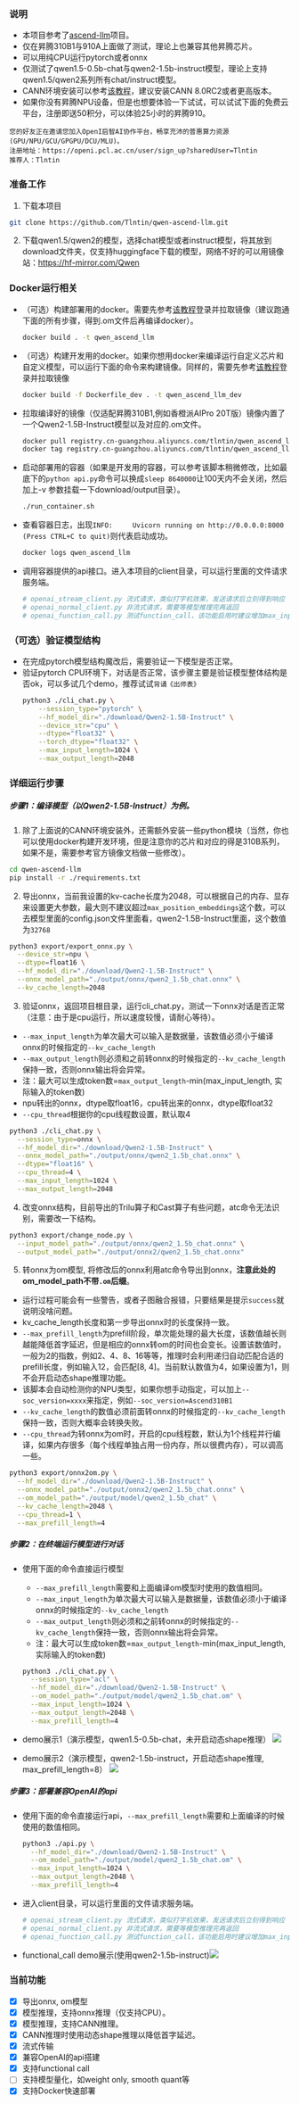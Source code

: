 ### 说明
- 本项目参考了[ascend-llm](https://gitee.com/yinghuo302/ascend-llm)项目。
- 仅在昇腾310B1与910A上面做了测试，理论上也兼容其他昇腾芯片。
- 可以用纯CPU运行pytorch或者onnx
- 仅测试了qwen1.5-0.5b-chat与qwen2-1.5b-instruct模型，理论上支持qwen1.5/qwen2系列所有chat/instruct模型。
- CANN环境安装可以参考[该教程](https://www.hiascend.com/forum/thread-0286155882998311250-1-1.html)，建议安装CANN 8.0RC2或者更高版本。
- 如果你没有昇腾NPU设备，但是也想要体验一下试试，可以试试下面的免费云平台，注册即送50积分，可以体验25小时的昇腾910。
```text
您的好友正在邀请您加入OpenI启智AI协作平台，畅享充沛的普惠算力资源(GPU/NPU/GCU/GPGPU/DCU/MLU)。
注册地址：https://openi.pcl.ac.cn/user/sign_up?sharedUser=Tlntin
推荐人：Tlntin
```

### 准备工作
1. 下载本项目
  ```bash
  git clone https://github.com/Tlntin/qwen-ascend-llm.git
  ```

2. 下载qwen1.5/qwen2的模型，选择chat模型或者instruct模型，将其放到download文件夹，仅支持huggingface下载的模型，网络不好的可以用镜像站：https://hf-mirror.com/Qwen


### Docker运行相关
- （可选）构建部署用的docker。需要先参考[该教程](https://www.hiascend.com/forum/thread-0286157793000580492-1-1.html)登录并拉取镜像（建议跑通下面的所有步骤，得到.om文件后再编译docker）。
  ```bash
  docker build . -t qwen_ascend_llm
  ```

- （可选）构建开发用的docker。如果你想用docker来编译运行自定义芯片和自定义模型，可以运行下面的命令来构建镜像。同样的，需要先参考[该教程](https://www.hiascend.com/forum/thread-0286157793000580492-1-1.html)登录并拉取镜像
  ```bash
  docker build -f Dockerfile_dev . -t qwen_ascend_llm_dev
  ```

- 拉取编译好的镜像（仅适配昇腾310B1,例如香橙派AIPro 20T版）镜像内置了一个Qwen2-1.5B-Instruct模型以及对应的.om文件。
  ```bash
  docker pull registry.cn-guangzhou.aliyuncs.com/tlntin/qwen_ascend_llm:v0.0.1_310B1_arm64
  docker tag registry.cn-guangzhou.aliyuncs.com/tlntin/qwen_ascend_llm:v0.0.1_310B1_arm64 qwen_ascend_llm
  ```

- 启动部署用的容器（如果是开发用的容器，可以参考该脚本稍微修改，比如最底下的`python api.py`命令可以换成`sleep 8640000`让100天内不会关闭，然后加上-v 参数挂载一下download/output目录）。
  ```bash
  ./run_container.sh
  ```

- 查看容器日志，出现`INFO:     Uvicorn running on http://0.0.0.0:8000 (Press CTRL+C to quit)`则代表启动成功。
  ```bash
  docker logs qwen_ascend_llm
  ```

- 调用容器提供的api接口。进入本项目的client目录，可以运行里面的文件请求服务端。
  ```bash
  # openai_stream_client.py 流式请求，类似打字机效果，发送请求后立刻得到响应
  # openai_normal_client.py 非流式请求，需要等模型推理完再返回
  # openai_function_call.py 测试function_call，该功能启用时建议增加max_input_length和kv_cache_length的长度。
  ```

### （可选）验证模型结构
- 在完成pytorch模型结构魔改后，需要验证一下模型是否正常。 
- 验证pytorch CPU环境下，对话是否正常，该步骤主要是验证模型整体结构是否ok，可以多试几个demo，推荐试试`背诵《出师表》`
  ```bash
  python3 ./cli_chat.py \
      --session_type="pytorch" \
      --hf_model_dir="./download/Qwen2-1.5B-Instruct" \
      --device_str="cpu" \
      --dtype="float32" \
      --torch_dtype="float32" \
      --max_input_length=1024 \
      --max_output_length=2048
  ```

### 详细运行步骤
##### 步骤1：编译模型（以Qwen2-1.5B-Instruct）为例。
1. 除了上面说的CANN环境安装外，还需额外安装一些python模块（当然，你也可以使用docker构建开发环境，但是注意你的芯片和对应的得是310B系列，如果不是，需要参考官方镜像文档做一些修改）。
  ```bash
  cd qwen-ascend-llm
  pip install -r ./requirements.txt
  ```
2. 导出onnx，当前我设置的kv-cache长度为2048，可以根据自己的内存、显存来设置更大参数，最大则不建议超过`max_position_embeddings`这个数，可以去模型里面的config.json文件里面看，qwen2-1.5B-Instruct里面，这个数值为`32768`
  ```bash
  python3 export/export_onnx.py \
    --device_str=npu \
    --dtype=float16 \
    --hf_model_dir="./download/Qwen2-1.5B-Instruct" \
    --onnx_model_path="./output/onnx/qwen2_1.5b_chat.onnx" \
    --kv_cache_length=2048
  ```

3. 验证onnx，返回项目根目录，运行cli_chat.py，测试一下onnx对话是否正常（注意：由于是cpu运行，所以速度较慢，请耐心等待）。
  - `--max_input_length`为单次最大可以输入是数据量，该数值必须小于编译onnx的时候指定的`--kv_cache_length` 
  - `--max_output_length`则必须和之前转onnx的时候指定的`--kv_cache_length`保持一致，否则onnx输出将会异常。
  - 注：最大可以生成token数=`max_output_length`-min(max_input_length, 实际输入的token数)
  - npu转出的onnx，dtype取float16，cpu转出来的onnx，dtype取float32
  - `--cpu_thread`根据你的cpu线程数设置，默认取4
  ```bash
  python3 ./cli_chat.py \
    --session_type=onnx \
    --hf_model_dir="./download/Qwen2-1.5B-Instruct" \
    --onnx_model_path="./output/onnx/qwen2_1.5b_chat.onnx" \
    --dtype="float16" \
    --cpu_thread=4 \
    --max_input_length=1024 \
    --max_output_length=2048
  ```

4. 改变onnx结构，目前导出的Trilu算子和Cast算子有些问题，atc命令无法识别，需要改一下结构。
  ```bash
  python3 export/change_node.py \
    --input_model_path="./output/onnx/qwen2_1.5b_chat.onnx" \
    --output_model_path="./output/onnx2/qwen2_1.5b_chat.onnx"
  ```

5. 转onnx为om模型, 将修改后的onnx利用atc命令导出到onnx，**注意此处的om_model_path不带`.om`后缀**。
  - 运行过程可能会有一些警告，或者子图融合报错，只要结果是提示`success`就说明没啥问题。
  - kv_cache_length长度和第一步导出onnx时的长度保持一致。
  - `--max_prefill_length`为prefill阶段，单次能处理的最大长度，该数值越长则越能降低首字延迟，但是相应的onnx转om的时间也会变长。设置该数值时，一般为2的指数，例如2、4、8、16等等，推理时会利用递归自动匹配合适的prefill长度，例如输入12，会匹配[8, 4]。当前默认数值为4，如果设置为1，则不会开启动态shape推理功能。
  - 该脚本会自动检测你的NPU类型，如果你想手动指定，可以加上`--soc_version=xxxx`来指定，例如`--soc_version=Ascend310B1`
  - `--kv_cache_length`的数值必须前面转onnx的时候指定的`--kv_cache_length`保持一致，否则大概率会转换失败。
  - `--cpu_thread`为转onnx为om时，开启的cpu线程数，默认为1个线程并行编译，如果内存很多（每个线程单独占用一份内存，所以很费内存），可以调高一些。
  ```bash
  python3 export/onnx2om.py \
    --hf_model_dir="./download/Qwen2-1.5B-Instruct" \
    --onnx_model_path="./output/onnx2/qwen2_1.5b_chat.onnx" \
    --om_model_path="./output/model/qwen2_1.5b_chat" \
    --kv_cache_length=2048 \
    --cpu_thread=1 \
    --max_prefill_length=4
  ```


##### 步骤2：在终端运行模型进行对话
- 使用下面的命令直接运行模型
  - `--max_prefill_length`需要和上面编译om模型时使用的数值相同。
  - `--max_input_length`为单次最大可以输入是数据量，该数值必须小于编译onnx的时候指定的`--kv_cache_length` 
  - `--max_output_length`则必须和之前转onnx的时候指定的`--kv_cache_length`保持一致，否则onnx输出将会异常。
  - 注：最大可以生成token数=`max_output_length`-min(max_input_length, 实际输入的token数)
  ```bash
  python3 ./cli_chat.py \
    --session_type="acl" \
    --hf_model_dir="./download/Qwen2-1.5B-Instruct" \
    --om_model_path="./output/model/qwen2_1.5b_chat.om" \
    --max_input_length=1024 \
    --max_output_length=2048 \
    --max_prefill_length=4
  ```

- demo展示1（演示模型，qwen1.5-0.5b-chat，未开启动态shape推理）
![](./image/qwen1.5_0.5b_chat.gif)

- demo展示2（演示模型，qwen2-1.5b-instruct，开启动态shape推理, max_prefill_length=8）
![](./image/qwen2-1.5b-instruct.gif)


##### 步骤3：部署兼容OpenAI的api
- 使用下面的命令直接运行api，`--max_prefill_length`需要和上面编译的时候使用的数值相同。
  ```bash
  python3 ./api.py \
    --hf_model_dir="./download/Qwen2-1.5B-Instruct" \
    --om_model_path="./output/model/qwen2_1.5b_chat.om" \
    --max_input_length=1024 \
    --max_output_length=2048 \
    --max_prefill_length=4
  ```

- 进入client目录，可以运行里面的文件请求服务端。
  ```bash
  # openai_stream_client.py 流式请求，类似打字机效果，发送请求后立刻得到响应
  # openai_normal_client.py 非流式请求，需要等模型推理完再返回
  # openai_function_call.py 测试function_call，该功能启用时建议增加max_input_length和kv_cache_length的长度。
  ```

- functional_call demo展示(使用qwen2-1.5b-instruct)![](./image/qwen2-1.5b-instruct-functional-call.jpg)

### 当前功能
- [x] 导出onnx, om模型
- [x] 模型推理，支持onnx推理（仅支持CPU）。
- [x] 模型推理，支持CANN推理。
- [x] CANN推理时使用动态shape推理以降低首字延迟。
- [x] 流式传输
- [x] 兼容OpenAI的api搭建
- [x] 支持functional call
- [ ] 支持模型量化，如weight only, smooth quant等
- [x] 支持Docker快速部署
